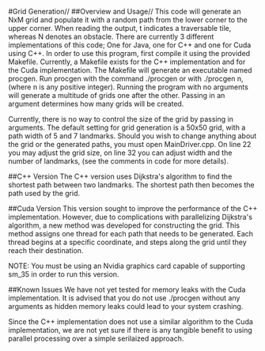 #Grid Generation//
##Overview and Usage//
This code will generate an NxM grid and populate it with a random path from the lower corner to the upper corner. When reading the output, t indicates a traversable tile, whereas N denotes an obstacle. There are currently 3 different implementations of this code; One for Java, one for C++ and one for Cuda using C++. In order to use this program, first compile it using the provided Makefile. Currently, a Makefile exists for the C++ implementation and for the Cuda implementation. The Makefile will generate an executable named procgen. Run procgen with the command ./procgen or with ./procgen n, (where n is any positive integer). Running the program with no arguments will generate a multitude of grids one after the other. Passing in an argument determines how many grids will be created. 

Currently, there is no way to control the size of the grid by passing in arguments. The default setting for grid generation is a 50x50 grid, with a path width of 5 and 7 landmarks. Should you wish to change anything about the grid or the generated paths, you must open MainDriver.cpp. On line 22 you may adjust the grid size, on line 32 you can adjust width and the number of landmarks, (see the comments in code for more details).

##C++ Version
The C++ version uses Dijkstra\'s algorithm to find the shortest path between two landmarks. The shortest path then becomes the path used by the grid.

##Cuda Version
This version sought to improve the performance of the C++ implementation. However, due to complications with parallelizing Dijkstra\'s algorithm, a new method was developed for constructing the grid. This method assigns one thread for each path that needs to be generated. Each thread begins at a specific coordinate, and steps along the grid until they reach their destination.

NOTE: You must be using an Nvidia graphics card capable of supporting sm_35 in order to run this version.

##Known Issues
We have not yet tested for memory leaks with the Cuda implementation. It is advised that you do not use ./procgen without any arguments as hidden memory leaks could lead to your system crashing. 

Since the C++ implementation does not use a similar algorithm to the Cuda implementation, we are not yet sure if there is any tangible benefit to using parallel processing over a simple serilaized approach.  
